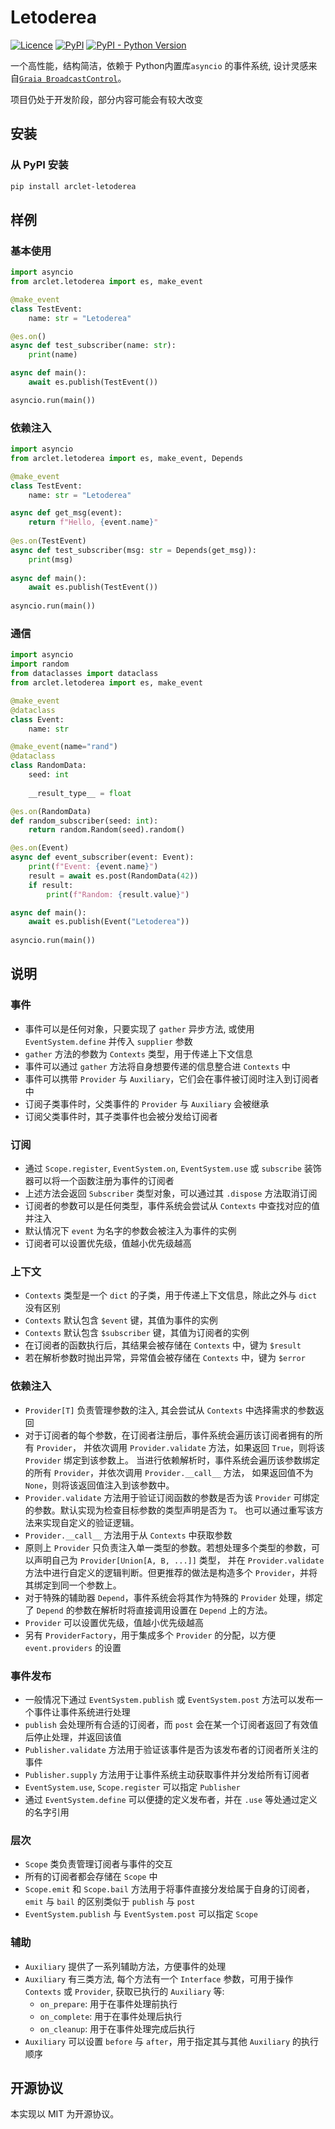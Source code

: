 # Letoderea
[![Licence](https://img.shields.io/github/license/ArcletProject/Letoderea)](https://github.com/ArcletProject/Letoderea/blob/master/LICENSE)
[![PyPI](https://img.shields.io/pypi/v/arclet-letoderea)](https://pypi.org/project/arclet-letoderea)
[![PyPI - Python Version](https://img.shields.io/pypi/pyversions/arclet-letoderea)](https://www.python.org/)

一个高性能，结构简洁，依赖于 Python内置库`asyncio` 的事件系统, 设计灵感来自[`Graia BroadcastControl`](https://github.com/GraiaProject/BroadcastControl)。

项目仍处于开发阶段，部分内容可能会有较大改变

## 安装
### 从 PyPI 安装
``` bash
pip install arclet-letoderea
```

## 样例

### 基本使用
```python
import asyncio
from arclet.letoderea import es, make_event

@make_event
class TestEvent:
    name: str = "Letoderea"

@es.on()
async def test_subscriber(name: str):
    print(name)

async def main():
    await es.publish(TestEvent())

asyncio.run(main())
```

### 依赖注入
```python
import asyncio
from arclet.letoderea import es, make_event, Depends

@make_event
class TestEvent:
    name: str = "Letoderea"

async def get_msg(event):
    return f"Hello, {event.name}"
    
@es.on(TestEvent)
async def test_subscriber(msg: str = Depends(get_msg)):
    print(msg)
    
async def main():
    await es.publish(TestEvent())
     
asyncio.run(main())
```

### 通信
```python
import asyncio
import random
from dataclasses import dataclass
from arclet.letoderea import es, make_event

@make_event
@dataclass
class Event:
    name: str

@make_event(name="rand")
@dataclass
class RandomData:
    seed: int
    
    __result_type__ = float

@es.on(RandomData)
def random_subscriber(seed: int):
    return random.Random(seed).random()

@es.on(Event)
async def event_subscriber(event: Event):
    print(f"Event: {event.name}")
    result = await es.post(RandomData(42))
    if result:
        print(f"Random: {result.value}")

async def main():
    await es.publish(Event("Letoderea"))
    
asyncio.run(main())
```

## 说明

### 事件

- 事件可以是任何对象，只要实现了 `gather` 异步方法, 或使用 `EventSystem.define` 并传入 `supplier` 参数
- `gather` 方法的参数为 `Contexts` 类型，用于传递上下文信息
- 事件可以通过 `gather` 方法将自身想要传递的信息整合进 `Contexts` 中
- 事件可以携带 `Provider` 与 `Auxiliary`，它们会在事件被订阅时注入到订阅者中
- 订阅子类事件时，父类事件的 `Provider` 与 `Auxiliary` 会被继承
- 订阅父类事件时，其子类事件也会被分发给订阅者

### 订阅

- 通过 `Scope.register`, `EventSystem.on`, `EventSystem.use` 或 `subscribe` 装饰器可以将一个函数注册为事件的订阅者
- 上述方法会返回 `Subscriber` 类型对象，可以通过其 `.dispose` 方法取消订阅
- 订阅者的参数可以是任何类型，事件系统会尝试从 `Contexts` 中查找对应的值并注入
- 默认情况下 `event` 为名字的参数会被注入为事件的实例
- 订阅者可以设置优先级，值越小优先级越高

### 上下文

- `Contexts` 类型是一个 `dict` 的子类，用于传递上下文信息，除此之外与 `dict` 没有区别
- `Contexts` 默认包含 `$event` 键，其值为事件的实例
- `Contexts` 默认包含 `$subscriber` 键，其值为订阅者的实例
- 在订阅者的函数执行后，其结果会被存储在 `Contexts` 中，键为 `$result`
- 若在解析参数时抛出异常，异常值会被存储在 `Contexts` 中，键为 `$error`


### 依赖注入

- `Provider[T]` 负责管理参数的注入, 其会尝试从 `Contexts` 中选择需求的参数返回
- 对于订阅者的每个参数，在订阅者注册后，事件系统会遍历该订阅者拥有的所有 `Provider`，
    并依次调用 `Provider.validate` 方法，如果返回 `True`，则将该 `Provider` 绑定到该参数上。
    当进行依赖解析时，事件系统会遍历该参数绑定的所有 `Provider`，并依次调用 `Provider.__call__` 方法，
    如果返回值不为 `None`，则将该返回值注入到该参数中。
- `Provider.validate` 方法用于验证订阅函数的参数是否为该 `Provider` 可绑定的参数。默认实现为检查目标参数的类型声明是否为 `T`。
    也可以通过重写该方法来实现自定义的验证逻辑。
- `Provider.__call__` 方法用于从 `Contexts` 中获取参数
- 原则上 `Provider` 只负责注入单一类型的参数。若想处理多个类型的参数，可以声明自己为 `Provider[Union[A, B, ...]]` 类型，
    并在 `Provider.validate` 方法中进行自定义的逻辑判断。但更推荐的做法是构造多个 `Provider`，并将其绑定到同一个参数上。
- 对于特殊的辅助器 `Depend`，事件系统会将其作为特殊的 `Provider` 处理，绑定了 `Depend` 的参数在解析时将直接调用设置在
    `Depend` 上的方法。
- `Provider` 可以设置优先级，值越小优先级越高
- 另有 `ProviderFactory`，用于集成多个 `Provider` 的分配，以方便 `event.providers` 的设置

### 事件发布

- 一般情况下通过 `EventSystem.publish` 或 `EventSystem.post` 方法可以发布一个事件让事件系统进行处理
- `publish` 会处理所有合适的订阅者，而 `post` 会在某一个订阅者返回了有效值后停止处理，并返回该值
- `Publisher.validate` 方法用于验证该事件是否为该发布者的订阅者所关注的事件
- `Publisher.supply` 方法用于让事件系统主动获取事件并分发给所有订阅者
- `EventSystem.use`, `Scope.register` 可以指定 `Publisher`
- 通过 `EventSystem.define` 可以便捷的定义发布者，并在 `.use` 等处通过定义的名字引用

### 层次

- `Scope` 类负责管理订阅者与事件的交互
- 所有的订阅者都会存储在 `Scope` 中
- `Scope.emit` 和 `Scope.bail` 方法用于将事件直接分发给属于自身的订阅者，`emit` 与 `bail` 的区别类似于 `publish` 与 `post`
- `EventSystem.publish` 与 `EventSystem.post` 可以指定 `Scope`

### 辅助

- `Auxiliary` 提供了一系列辅助方法，方便事件的处理
- `Auxiliary` 有三类方法, 每个方法有一个 `Interface` 参数，可用于操作 `Contexts` 或 `Provider`, 获取已执行的 `Auxiliary` 等:
  - `on_prepare`: 用于在事件处理前执行
  - `on_complete`: 用于在事件处理后执行
  - `on_cleanup`: 用于在事件处理完成后执行
- `Auxiliary` 可以设置 `before` 与 `after`，用于指定其与其他 `Auxiliary` 的执行顺序

## 开源协议
本实现以 MIT 为开源协议。
